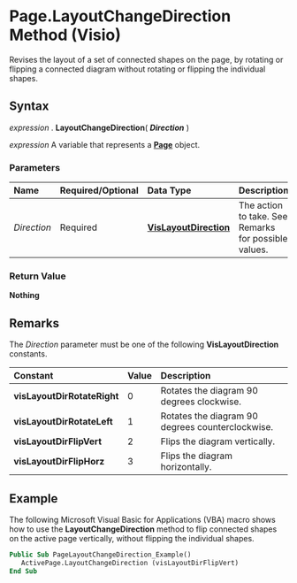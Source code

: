 
# Page.LayoutChangeDirection Method (Visio)

Revises the layout of a set of connected shapes on the page, by rotating or flipping a connected diagram without rotating or flipping the individual shapes.


## Syntax

 _expression_ . **LayoutChangeDirection**( **_Direction_** )

 _expression_ A variable that represents a **[Page](7a7f37ab-b448-eb70-b4f1-c185dfbd511e.md)** object.


### Parameters



|**Name**|**Required/Optional**|**Data Type**|**Description**|
|:-----|:-----|:-----|:-----|
| _Direction_|Required| **[VisLayoutDirection](8161dc39-424c-1bec-408e-a2d829824d29.md)**|The action to take. See Remarks for possible values.|

### Return Value

 **Nothing**


## Remarks

The  _Direction_ parameter must be one of the following **VisLayoutDirection** constants.



|**Constant**|**Value**|**Description**|
|:-----|:-----|:-----|
| **visLayoutDirRotateRight**|0|Rotates the diagram 90 degrees clockwise.|
| **visLayoutDirRotateLeft**|1|Rotates the diagram 90 degrees counterclockwise.|
| **visLayoutDirFlipVert**|2|Flips the diagram vertically.|
| **visLayoutDirFlipHorz**|3|Flips the diagram horizontally.|

## Example

The following Microsoft Visual Basic for Applications (VBA) macro shows how to use the  **LayoutChangeDirection** method to flip connected shapes on the active page vertically, without flipping the individual shapes.


```vb
Public Sub PageLayoutChangeDirection_Example()
   ActivePage.LayoutChangeDirection (visLayoutDirFlipVert)
End Sub
```

